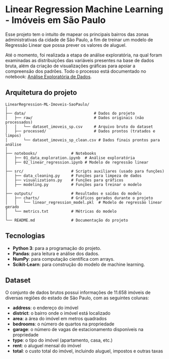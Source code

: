 # Linear Regression Machine Learning - Imóveis em São Paulo

Esse projeto tem o intuito de mapear os principais bairros das zonas administrativas da cidade de São Paulo, a fim de treinar um modelo de Regressão Linear que possa prever os valores de aluguel.

Até o momento, foi realizada a etapa de análise exploratória, na qual foram examinadas as distribuições das variáveis presentes na base de dados bruta, além da criação de visualizações gráficas para apoiar a compreensão dos padrões. Todo o processo está documentado no notebook: [Análise Exploratória de Dados](notebooks/01_data_exploration.ipynb).

## Arquitetura do projeto

```
LinearRegression-ML-Imoveis-SaoPaulo/
│
├── data/                              # Dados do projeto
│   ├── raw/                           # Dados originais (não processados)
│   │   └── dataset_imoveis_sp.csv     # Arquivo bruto do dataset
│   ├── processed/                     # Dados prontos (tratados e limpos)
│       └── dataset_imoveis_sp_clean.csv # Dados finais prontos para análise
│
├── notebooks/               # Notebooks
│   ├── 01_data_exploration.ipynb  # Análise exploratória
│   ├── 02_linear_regression.ipynb # Modelo de regressão linear
│
├── src/                     # Scripts auxiliares (usado para funções)
│   ├── data_cleaning.py     # Funções para limpeza de dados
│   ├── visualizations.py    # Funções para gráficos
│   ├── modeling.py          # Funções para treinar o modelo
│
├── outputs/                 # Resultados e saídas do modelo
│   ├── charts/              # Gráficos gerados durante o projeto
│   │   └── linear_regression_model.pkl  # Modelo de regressão linear gerado
│   └── metrics.txt          # Métricas do modelo
│
└── README.md                # Documentação do projeto
```

## Tecnologias
- **Python 3**: para a programação do projeto.
- **Pandas**: para leitura e análise dos dados.
- **NumPy**: para computação científica com arrays.
- **Scikit-Learn**: para construção do modelo de machine learning.

## Dataset
O conjunto de dados brutos possui informações de 11.658 imóveis de diversas regiões do estado de São Paulo, com as seguintes colunas:

- **address**: o endereço do imóvel
- **district**: o bairro onde o imóvel está localizado
- **area**: a área do imóvel em metros quadrados
- **bedrooms**: o número de quartos na propriedade
- **garage**: o número de vagas de estacionamento disponíveis na propriedade
- **type**: o tipo do imóvel (apartamento, casa, etc.)
- **rent**: o aluguel mensal do imóvel
- **total**: o custo total do imóvel, incluindo aluguel, impostos e outras taxas



